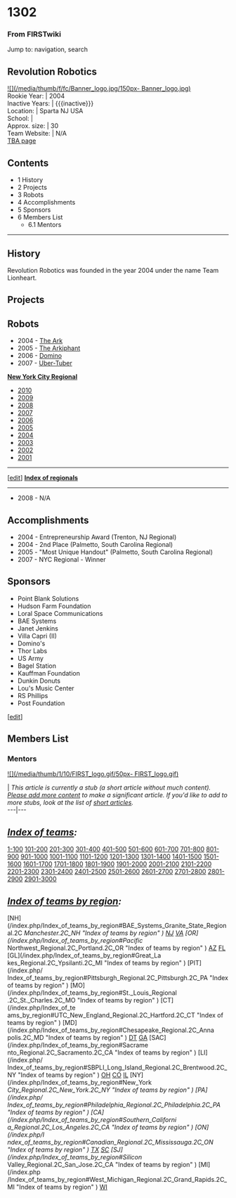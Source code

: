 # 1302

### From FIRSTwiki

Jump to: navigation, search

Revolution Robotics  
---  
[![](/media/thumb/f/fc/Banner_logo.jpg/150px-
Banner_logo.jpg)](/index.php/Image:Banner_logo.jpg "" )  
Rookie Year: | 2004  
Inactive Years: | {{{inactive}}}  
Location: | Sparta NJ USA  
School: |  
Approx. size: | 30  
Team Website: | N/A  
[TBA page](http://www.thebluealliance.net/tbatv/team.php?team=1302
"http://www.thebluealliance.net/tbatv/team.php?team=1302" )  
  
  

  

## Contents

  * 1 History
  * 2 Projects
  * 3 Robots
  * 4 Accomplishments
  * 5 Sponsors
  * 6 Members List
    * 6.1 Mentors  
---  
  

## History

Revolution Robotics was founded in the year 2004 under the name Team
Lionheart.


## Projects


## Robots

  * 2004 - [The Ark](/index.php?title=The_Ark_%281302%29&action=edit "The Ark \(1302\)" )
  * 2005 - [The Arkiphant](/index.php?title=The_Arkiphant_%281302%29&action=edit "The Arkiphant \(1302\)" )
  * 2006 - [Domino](/index.php?title=Domino_%281302%29&action=edit "Domino \(1302\)" )
  * 2007 - [Uber-Tuber](/index.php?title=Uber_Tuber_%281302%29&action=edit "Uber Tuber \(1302\)" )

**[New York City Regional](/index.php/New_York_City_Regional "New York City Regional" )**

  * [2010](/index.php?title=New_York_City_Regional_%282010%29&action=edit "New York City Regional \(2010\)" )
  * [2009](/index.php?title=New_York_City_Regional_%282009%29&action=edit "New York City Regional \(2009\)" )
  * [2008](/index.php?title=New_York_City_Regional_%282008%29&action=edit "New York City Regional \(2008\)" )
  * [2007](/index.php/New_York_City_Regional_%282007%29 "New York City Regional \(2007\)" )
  * [2006](/index.php/New_York_City_Regional_%282006%29 "New York City Regional \(2006\)" )
  * [2005](/index.php/New_York_City_Regional_%282005%29 "New York City Regional \(2005\)" )
  * [2004](/index.php/New_York_City_Regional_%282004%29 "New York City Regional \(2004\)" )
  * [2003](/index.php/New_York_City_Regional_%282003%29 "New York City Regional \(2003\)" )
  * [2002](/index.php/New_York_City_Regional_%282002%29 "New York City Regional \(2002\)" )
  * [2001](/index.php/New_York_City_Regional_%282001%29 "New York City Regional \(2001\)" )

* * *

[[edit](/index.php/Template:New_York_City_Regional_toc "Template:New York City
Regional toc" )] **[Index of regionals](/index.php/Index_of_regionals "Index
of regionals" )**  
  
---  
  
  * 2008 - N/A 


## Accomplishments

  * 2004 - Entrepreneurship Award (Trenton, NJ Regional) 
  * 2004 - 2nd Place (Palmetto, South Carolina Regional) 
  * 2005 - "Most Unique Handout" (Palmetto, South Carolina Regional) 
  * 2007 - NYC Regional - Winner 


## Sponsors

  * Point Blank Solutions 
  * Hudson Farm Foundation 
  * Loral Space Communications 
  * BAE Systems 
  * Janet Jenkins 
  * Villa Capri (II) 
  * Domino's 
  * Thor Labs 
  * US Army 
  * Bagel Station 
  * Kauffman Foundation 
  * Dunkin Donuts 
  * Lou's Music Center 
  * RS Phillips 
  * Post Foundation 

[[edit](/index.php?title=1302&action=edit&section=6 "Edit section: Members
List" )]

## Members List


### Mentors

[![](/media/thumb/1/10/FIRST_logo.gif/50px-
FIRST_logo.gif)](/index.php/Image:FIRST_logo.gif "" )

|  _This article is currently a stub (a short article without much content).
[Please add more
content](http://www.firstwiki.net/index.php?title=1302&action=edit
"http://www.firstwiki.net/index.php?title=1302&action=edit" ) to make a
significant article. If you'd like to add to more stubs, look at the list of
[short articles](/index.php/Special:Shortpages "Special:Shortpages" )._  
---|---  
  
  

_[Index of teams](/index.php/Index_of_teams "Index of teams" ):_  
---  
  
[1-100](/index.php/Index_of_teams#1-100 "Index of teams" )
[101-200](/index.php/Index_of_teams#101-200 "Index of teams" )
[201-300](/index.php/Index_of_teams#201-300 "Index of teams" )
[301-400](/index.php/Index_of_teams#301-400 "Index of teams" )
[401-500](/index.php/Index_of_teams#401-500 "Index of teams" )
[501-600](/index.php/Index_of_teams#501-600 "Index of teams" )
[601-700](/index.php/Index_of_teams#601-700 "Index of teams" )
[701-800](/index.php/Index_of_teams#701-800 "Index of teams" )
[801-900](/index.php/Index_of_teams#801-900 "Index of teams" )
[901-1000](/index.php/Index_of_teams#901-1000 "Index of teams" )
[1001-1100](/index.php/Index_of_teams#1001-1100 "Index of teams" )
[1101-1200](/index.php/Index_of_teams#1101-1200 "Index of teams" )
[1201-1300](/index.php/Index_of_teams#1201-1300 "Index of teams" )
[1301-1400](/index.php/Index_of_teams#1301-1400 "Index of teams" )
[1401-1500](/index.php/Index_of_teams#1401-1500 "Index of teams" )
[1501-1600](/index.php/Index_of_teams#1501-1600 "Index of teams" )
[1601-1700](/index.php/Index_of_teams#1601-1700 "Index of teams" )
[1701-1800](/index.php/Index_of_teams#1701-1800 "Index of teams" )
[1801-1900](/index.php/Index_of_teams#1801-1900 "Index of teams" )
[1901-2000](/index.php/Index_of_teams#1901-2000 "Index of teams" )
[2001-2100](/index.php/Index_of_teams#2001-2100 "Index of teams" )
[2101-2200](/index.php/Index_of_teams#2101-2200 "Index of teams" )
[2201-2300](/index.php/Index_of_teams#2201-2300 "Index of teams" )
[2301-2400](/index.php/Index_of_teams#2301-2400 "Index of teams" )
[2401-2500](/index.php/Index_of_teams#2401-2500 "Index of teams" )
[2501-2600](/index.php/Index_of_teams#2501-2600 "Index of teams" )
[2601-2700](/index.php/Index_of_teams#2601-2700 "Index of teams" )
[2701-2800](/index.php/Index_of_teams#2701-2800 "Index of teams" )
[2801-2900](/index.php/Index_of_teams#2801-2900 "Index of teams" )
[2901-3000](/index.php/Index_of_teams#2901-3000 "Index of teams" )  
  
_[Index of teams by region](/index.php/Index_of_teams_by_region "Index of
teams by region" ):_  
---  
  
[NH](/index.php/Index_of_teams_by_region#BAE_Systems_Granite_State_Regional.2C
_Manchester.2C_NH "Index of teams by region" )
[NJ](/index.php/Index_of_teams_by_region#New_Jersey_Regional.2C_Trenton.2C_NJ
"Index of teams by region" )
[VA](/index.php/Index_of_teams_by_region#NASA.2FVCU_Regional.2C_Richmond.2C_VA
"Index of teams by region" ) [OR](/index.php/Index_of_teams_by_region#Pacific_
Northwest_Regional.2C_Portland.2C_OR "Index of teams by region" )
[AZ](/index.php/Index_of_teams_by_region#Arizona_Regional.2C_Phoenix.2C_AZ
"Index of teams by region" )
[FL](/index.php/Index_of_teams_by_region#Florida_Regional.2C_Orlando.2C_FL
"Index of teams by region" ) [GL](/index.php/Index_of_teams_by_region#Great_La
kes_Regional.2C_Ypsilanti.2C_MI "Index of teams by region" ) [PIT](/index.php/
Index_of_teams_by_region#Pittsburgh_Regional.2C_Pittsburgh.2C_PA "Index of
teams by region" ) [MO](/index.php/Index_of_teams_by_region#St._Louis_Regional
.2C_St._Charles.2C_MO "Index of teams by region" ) [CT](/index.php/Index_of_te
ams_by_region#UTC_New_England_Regional.2C_Hartford.2C_CT "Index of teams by
region" ) [MD](/index.php/Index_of_teams_by_region#Chesapeake_Regional.2C_Anna
polis.2C_MD "Index of teams by region" )
[DT](/index.php/Index_of_teams_by_region#Detroit_Regional.2C_Detroit.2C_MI
"Index of teams by region" )
[GA](/index.php/Index_of_teams_by_region#Peachtree_Regional.2C_Duluth.2C_GA
"Index of teams by region" ) [SAC](/index.php/Index_of_teams_by_region#Sacrame
nto_Regional.2C_Sacramento.2C_CA "Index of teams by region" ) [LI](/index.php/
Index_of_teams_by_region#SBPLI_Long_Island_Regional.2C_Brentwood.2C_NY "Index
of teams by region" )
[OH](/index.php/Index_of_teams_by_region#Buckeye_Regional.2C_Cleveland.2C_OH
"Index of teams by region" )
[CO](/index.php/Index_of_teams_by_region#Colorado_Regional.2C_Denver.2C_CO
"Index of teams by region" )
[IL](/index.php/Index_of_teams_by_region#Midwest_Regional.2C_Evanston.2C_IL
"Index of teams by region" ) [NY](/index.php/Index_of_teams_by_region#New_York
_City_Regional.2C_New_York.2C_NY "Index of teams by region" ) [PA](/index.php/
Index_of_teams_by_region#Philadelphia_Regional.2C_Philadelphia.2C_PA "Index of
teams by region" ) [CA](/index.php/Index_of_teams_by_region#Southern_Californi
a_Regional.2C_Los_Angeles.2C_CA "Index of teams by region" ) [ON](/index.php/I
ndex_of_teams_by_region#Canadian_Regional.2C_Mississauga.2C_ON "Index of teams
by region" )
[TX](/index.php/Index_of_teams_by_region#Lone_Star_Regional.2C_Houston.2C_TX
"Index of teams by region" )
[SC](/index.php/Index_of_teams_by_region#Palmetto_Regional.2C_Columbia.2C_SC
"Index of teams by region" ) [SJ](/index.php/Index_of_teams_by_region#Silicon_
Valley_Regional.2C_San_Jose.2C_CA "Index of teams by region" ) [MI](/index.php
/Index_of_teams_by_region#West_Michigan_Regional.2C_Grand_Rapids.2C_MI "Index
of teams by region" )
[WI](/index.php/Index_of_teams_by_region#Wisconsin_Regional.2C_Milwaukee.2C_WI
"Index of teams by region" )  
  
